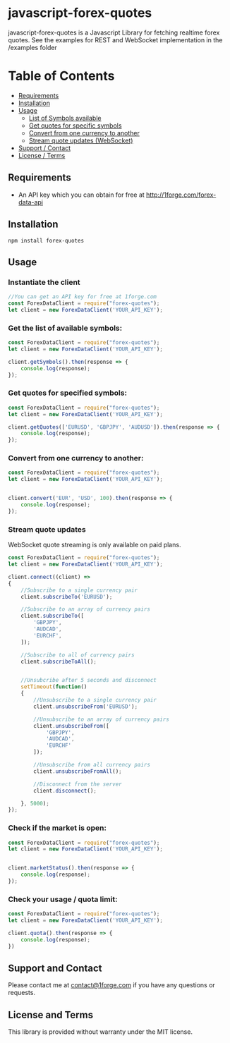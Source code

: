 # javascript-forex-quotes

javascript-forex-quotes is a Javascript Library for fetching realtime forex quotes.  See the examples for REST and WebSocket implementation in the /examples folder

# Table of Contents

- [Requirements](#requirements)
- [Installation](#installation)
- [Usage](#usage)
    - [List of Symbols available](#get-the-list-of-available-symbols)
    - [Get quotes for specific symbols](#get-quotes-for-specified-symbols)
    - [Convert from one currency to another](#convert-from-one-currency-to-another)
    - [Stream quote updates (WebSocket)](#stream-quote-updates)
- [Support / Contact](#support-and-contact)
- [License / Terms](#license-and-terms)

## Requirements
* An API key which you can obtain for free at http://1forge.com/forex-data-api

## Installation
```npm install forex-quotes```

## Usage

### Instantiate the client
```javascript
//You can get an API key for free at 1forge.com
const ForexDataClient = require("forex-quotes");
let client = new ForexDataClient('YOUR_API_KEY');
```

### Get the list of available symbols:

```javascript
const ForexDataClient = require("forex-quotes");
let client = new ForexDataClient('YOUR_API_KEY');

client.getSymbols().then(response => {
    console.log(response);
});
```
### Get quotes for specified symbols:
```javascript
const ForexDataClient = require("forex-quotes");
let client = new ForexDataClient('YOUR_API_KEY');

client.getQuotes(['EURUSD', 'GBPJPY', 'AUDUSD']).then(response => {
    console.log(response);
});
```

### Convert from one currency to another:
```javascript
const ForexDataClient = require("forex-quotes");
let client = new ForexDataClient('YOUR_API_KEY');


client.convert('EUR', 'USD', 100).then(response => {
    console.log(response);
});
```


### Stream quote updates
WebSocket quote streaming is only available on paid plans.
```javascript
const ForexDataClient = require("forex-quotes");
let client = new ForexDataClient('YOUR_API_KEY');

client.connect((client) =>
{
    //Subscribe to a single currency pair
    client.subscribeTo('EURUSD');

    //Subscribe to an array of currency pairs
    client.subscribeTo([
        'GBPJPY',
        'AUDCAD',
        'EURCHF',
    ]);

    //Subscribe to all of currency pairs
    client.subscribeToAll();


    //Unsubcribe after 5 seconds and disconnect
    setTimeout(function()
    {
        //Unsubscribe to a single currency pair
        client.unsubscribeFrom('EURUSD');

        //Unsubscribe to an array of currency pairs
        client.unsubscribeFrom([
            'GBPJPY',
            'AUDCAD',
            'EURCHF'
        ]);

        //Unsubscribe from all currency pairs
        client.unsubscribeFromAll();

        //Disconnect from the server
        client.disconnect();

    }, 5000);
});

```


### Check if the market is open:
```javascript
const ForexDataClient = require("forex-quotes");
let client = new ForexDataClient('YOUR_API_KEY');


client.marketStatus().then(response => {
    console.log(response);
});
```

### Check your usage / quota limit:
```javascript
const ForexDataClient = require("forex-quotes");
let client = new ForexDataClient('YOUR_API_KEY');

client.quota().then(response => {
    console.log(response);
})
```


## Support and Contact
Please contact me at contact@1forge.com if you have any questions or requests.

## License and Terms
This library is provided without warranty under the MIT license.
